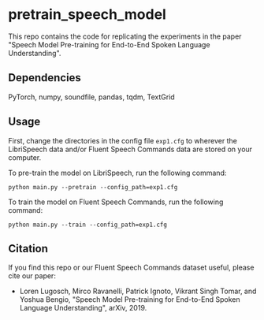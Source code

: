 # pretrain_speech_model
This repo contains the code for replicating the experiments in the paper "Speech Model Pre-training for End-to-End Spoken Language Understanding".

## Dependencies
PyTorch, numpy, soundfile, pandas, tqdm, TextGrid

## Usage
First, change the directories in the config file ```exp1.cfg``` to wherever the LibriSpeech data and/or Fluent Speech Commands data are stored on your computer.

To pre-train the model on LibriSpeech, run the following command:
```
python main.py --pretrain --config_path=exp1.cfg
```

To train the model on Fluent Speech Commands, run the following command:
```
python main.py --train --config_path=exp1.cfg
```

## Citation
If you find this repo or our Fluent Speech Commands dataset useful, please cite our paper:

- Loren Lugosch, Mirco Ravanelli, Patrick Ignoto, Vikrant Singh Tomar, and Yoshua Bengio, "Speech Model Pre-training for End-to-End Spoken Language Understanding", arXiv, 2019.
